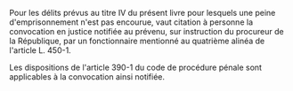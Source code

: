 Pour les délits prévus au titre IV du présent livre pour lesquels une peine d'emprisonnement n'est pas encourue, vaut citation à personne la convocation en justice notifiée au prévenu, sur instruction du procureur de la République, par un fonctionnaire mentionné au quatrième alinéa de l'article L. 450-1.

Les dispositions de l'article 390-1 du code de procédure pénale sont applicables à la convocation ainsi notifiée.

